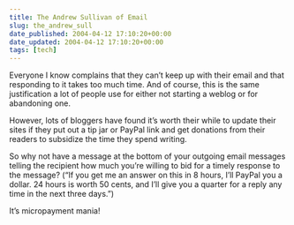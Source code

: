 ```yaml
---
title: The Andrew Sullivan of Email
slug: the_andrew_sull
date_published: 2004-04-12 17:10:20+00:00
date_updated: 2004-04-12 17:10:20+00:00
tags: [tech]
---
```

Everyone I know complains that they can’t keep up with their email and that responding to it takes too much time. And of course, this is the same justification a lot of people use for either not starting a weblog or for abandoning one.

However, lots of bloggers have found it’s worth their while to update their sites if they put out a tip jar or PayPal link and get donations from their readers to subsidize the time they spend writing.

So why not have a message at the bottom of your outgoing email messages telling the recipient how much you’re willing to bid for a timely response to the message? (“If you get me an answer on this in 8 hours, I’ll PayPal you a dollar. 24 hours is worth 50 cents, and I’ll give you a quarter for a reply any time in the next three days.”)

It’s micropayment mania!
